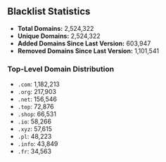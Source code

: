## Blacklist Statistics

- **Total Domains:** 2,524,322
- **Unique Domains:** 2,524,322
- **Added Domains Since Last Version:** 603,947
- **Removed Domains Since Last Version:** 1,101,541

### Top-Level Domain Distribution

-  `.com`: 1,182,213
-  `.org`: 217,903
-  `.net`: 156,546
-  `.top`: 72,876
-  `.shop`: 66,531
-  `.io`: 58,266
-  `.xyz`: 57,615
-  `.pl`: 48,223
-  `.info`: 43,849
-  `.fr`: 34,563
